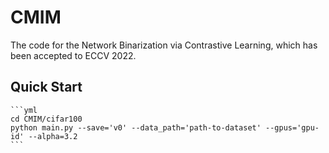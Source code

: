# CMIM
The code for the Network Binarization via Contrastive Learning, which has been accepted to ECCV 2022.

## Quick Start

    ```yml
    cd CMIM/cifar100
    python main.py --save='v0' --data_path='path-to-dataset' --gpus='gpu-id' --alpha=3.2
    ```
